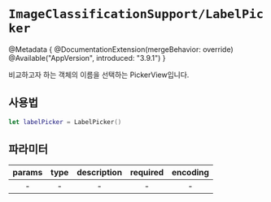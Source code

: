 # ``ImageClassificationSupport/LabelPicker``


@Metadata {
    @DocumentationExtension(mergeBehavior: override)
    @Available("AppVersion", introduced: "3.9.1")
}

비교하고자 하는 객체의 이름을 선택하는 PickerView입니다.

## 사용법
```swift
let labelPicker = LabelPicker()
```

## 파라미터
| params | type | description | required | encoding |
|:---:|:---:|:---:|:---:|:---:| 
-| - | - | - | -
